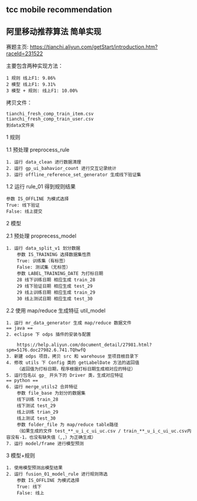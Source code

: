 ## tcc mobile recommendation
## 阿里移动推荐算法 简单实现

赛题主页: https://tianchi.aliyun.com/getStart/introduction.htm?raceId=231522

主要包含两种实现方法：

	1 规则 线上F1: 9.86%
	2 模型 线上F1: 9.31%
	3 模型 + 规则: 线上F1: 10.00%

拷贝文件：

	tianchi_fresh_comp_train_item.csv
	tianchi_fresh_comp_train_user.csv
	到data文件夹

1 规则

1.1 预处理 preprocess_rule

	1. 运行 data_clean 进行数据清理
	2. 运行 gp_ui_bahavior_count 进行交互记录统计
	3. 运行 offline_reference_set_generator 生成线下验证集

1.2 运行 rule_01 得到规则结果

	参数 IS_OFFLINE 为模式选择
	True: 线下验证
	False: 线上提交


2 模型

2.1 预处理 proprecess_model

	1. 运行 data_split_v1 划分数据
		参数 IS_TRAINING 选择数据集性质
		True: 训练集（有标签）
		False: 测试集（无标签）
		参数 LABEL_TRAINING_DATE 为打标日期
		28 线下训练日期 相应生成 train_28
		29 线下验证日期 相应生成 test_29
		29 线上训练日期 相应生成 train_29
		30 线上测试日期 相应生成 test_30

2.2 使用 map/reduce 生成特征 util_model

	1. 运行 mr_data_generator 生成 map/reduce 数据文件
	== java ==
	2. eclipse 下 odps 插件的安装与配置

		https://help.aliyun.com/document_detail/27981.html?spm=5176.doc27982.6.741.TQhwfQ
	3. 新建 odps 项目，拷贝 src 和 warehouse 至项目根目录下
	4. 修改 utils 下 Config 类的 getLabelDate 方法的返回值
		（返回值为打标日期，程序根据打标日期生成相对应的特征）
	5. 运行包名以 gp_ 开头下的 Driver 类，生成对应特征
	== python == 
	6. 运行 merge_utils2 合并特征
		参数 file_base 为划分的数据集
		线下训练 train_28
		线下测试 test_29
		线上训练 trian_29
		线上测试 test_30
		参数 folder_file 为 map/reduce table路径
		（如果生成的文件 test_**_u_i_c_ui_uc.csv / train_**_u_i_c_ui_uc.csv内容没有-1，也没有缺失值（,,）为正确生成）
	7. 运行 model/frame 进行模型预测

3 模型+规则

	1. 使用模型预测出模型结果
	2. 运行 fusion_01_model_rule 进行规则筛选
		参数 IS_OFFLINE 为模式选择
		True: 线下
		False: 线上


